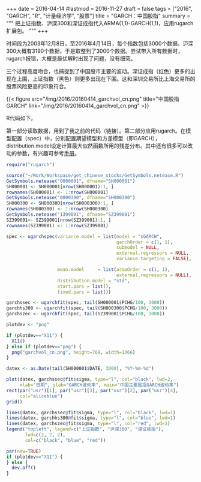 +++
date = 2016-04-14
#lastmod = 2016-11-27
draft = false
tags = ["2016", "GARCH", "R", "计量经济学", "股票"]
title = "GARCH：中国股指"
summary = """
把上证指数、沪深300和深证成指代入ARMA(1,1)-GARCH(1,1)，应用rugarch扩展包。
"""
+++

时间段为2003年12月8日，至2016年4月14日，每个指数包括3000个数据。沪深300大概有3190个数据，于是取整到了3000个数据。尝试带入所有数据时，rugarch报错，大概是最优解时出现了问题，没有细究。

三个过程高度吻合，也捕捉到了中国股市主要的波动。深证成指（红色）更多的出现在上围，上证指数（黑色）则更多出现在下围。这和深圳交易所比上海交易所的股票风险更高的印象符合。

{{< figure src="/img/2016/20160414_garchvol_cn.png"
    title="中国股指 GARCH"
    link="/img/2016/20160414_garchvol_cn.png" >}}

R代码如下。

第一部分读取数据，用到了我之前的代码（链接）。第二部分应用rugarch。在模型配置（spec）中，分别配置期望模型和方差模型（即GARCH），distribution.model设定计算最大似然函数所用的残差分布。其中还有很多可以改动的参数，有兴趣可参考[手册](//mirrors.xmu.edu.cn/CRAN/web/packages/rugarch/index.html)。

```R
require("rugarch")

source("~/Work/Workspace/get_chinese_stocks/GetSymbols.netease.R")
GetSymbols.netease("0000001", dfname="SH000001")
SH000001 <- SH000001[nrow(SH000001):1, ]
rownames(SH000001) <- 1:nrow(SH000001)
GetSymbols.netease("0000300", dfname="SH000300")
SH000300 <- SH000300[nrow(SH000300):1, ]
rownames(SH000300) <- 1:nrow(SH000300)
GetSymbols.netease("1399001", dfname="SZ399001")
SZ399001<- SZ399001[nrow(SZ399001):1, ]
rownames(SZ399001) <- 1:nrow(SZ399001)

spec <- ugarchspec(variance.model = list(model = "sGARCH", 
                                         garchOrder = c(1, 1), 
                                         submodel = NULL, 
                                         external.regressors = NULL, 
                                         variance.targeting = FALSE), 

                   mean.model     = list(armaOrder = c(1, 1), 
                                         external.regressors = NULL),
                   distribution.model = "std",
                   start.pars = list(),
                   fixed.pars = list())

garchssec <- ugarchfit(spec, tail(SH000001$PCHG/100, 3000))
garchhs300 <- ugarchfit(spec, tail(SH000300$PCHG/100, 3000))
garchszec <- ugarchfit(spec, tail(SZ399001$PCHG/100, 3000))

plotdev <- "png"

if (plotdev=="X11") {
  X11()
} else if (plotdev=="png") {
  png("garchvol_cn.png", height=768, width=1366)
}

datex <- as.Date(tail(SH000001$DATE, 3000), "%Y-%m-%d")

plot(datex, garchssec@fit$sigma, type="l", col="black", lwd=2,
     xlab="日期", ylab="GARCH波动率", main="中国主要股指GARCH波动率")
rect(par("usr")[1], par("usr")[3], par("usr")[2], par("usr")[4],
     col="aliceblue")
grid()

lines(datex, garchssec@fit$sigma, type="l", col="black", lwd=1)
lines(datex, garchhs300@fit$sigma, type="l", col="blue", lwd=1)
lines(datex, garchszec@fit$sigma, type="l", col="red", lwd=1)
legend("topleft", legend=c("上证指数", "沪深300", "深证成指"),
       lwd=c(2, 2, 2),
       col=c("black", "blue", "red"))

par(new=TRUE)
if (plotdev=="X11") {
} else {
  dev.off()
}
```